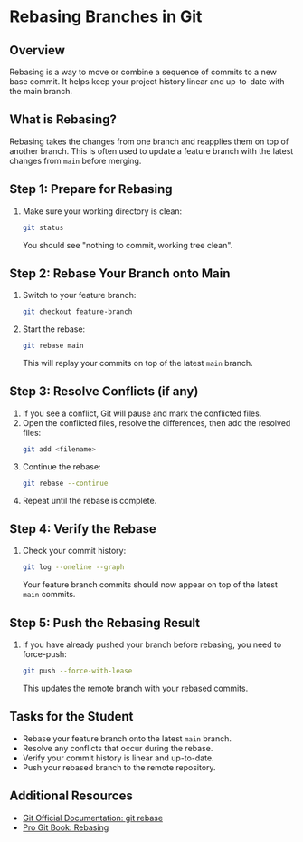 # Rebasing Branches in Git

## Overview
Rebasing is a way to move or combine a sequence of commits to a new base commit. It helps keep your project history linear and up-to-date with the main branch.

## What is Rebasing?
Rebasing takes the changes from one branch and reapplies them on top of another branch. This is often used to update a feature branch with the latest changes from `main` before merging.

## Step 1: Prepare for Rebasing

1. Make sure your working directory is clean:
   ```bash
   git status
   ```
   You should see "nothing to commit, working tree clean".

## Step 2: Rebase Your Branch onto Main

1. Switch to your feature branch:
   ```bash
   git checkout feature-branch
   ```
2. Start the rebase:
   ```bash
   git rebase main
   ```
   This will replay your commits on top of the latest `main` branch.

## Step 3: Resolve Conflicts (if any)

1. If you see a conflict, Git will pause and mark the conflicted files.
2. Open the conflicted files, resolve the differences, then add the resolved files:
   ```bash
   git add <filename>
   ```
3. Continue the rebase:
   ```bash
   git rebase --continue
   ```
4. Repeat until the rebase is complete.

## Step 4: Verify the Rebase

1. Check your commit history:
   ```bash
   git log --oneline --graph
   ```
   Your feature branch commits should now appear on top of the latest `main` commits.

## Step 5: Push the Rebasing Result

1. If you have already pushed your branch before rebasing, you need to force-push:
   ```bash
   git push --force-with-lease
   ```
   This updates the remote branch with your rebased commits.

## Tasks for the Student

- Rebase your feature branch onto the latest `main` branch.
- Resolve any conflicts that occur during the rebase.
- Verify your commit history is linear and up-to-date.
- Push your rebased branch to the remote repository.

## Additional Resources

- [Git Official Documentation: git rebase](https://git-scm.com/docs/git-rebase)
- [Pro Git Book: Rebasing](https://git-scm.com/book/en/v2/Git-Branching-Rebasing)